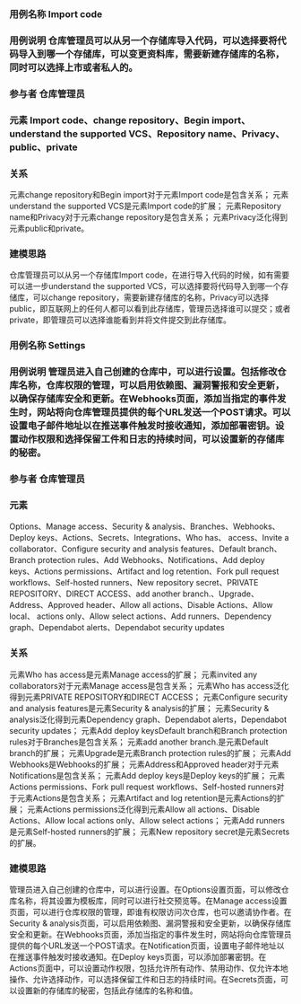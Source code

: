 ### 用例名称	Import code
### 用例说明	仓库管理员可以从另一个存储库导入代码，可以选择要将代码导入到哪一个存储库，可以变更资料库，需要新建存储库的名称，同时可以选择上市或者私人的。
### 参与者	仓库管理员
### 元素	Import code、change repository、Begin import、understand the supported VCS、Repository name、Privacy、public、private
### 关系	
元素change repository和Begin import对于元素Import code是包含关系；
元素understand the supported VCS是元素Import code的扩展；
元素Repository name和Privacy对于元素change repository是包含关系；
元素Privacy泛化得到元素public和private。
### 建模思路	
仓库管理员可以从另一个存储库Import code，在进行导入代码的时候，如有需要可以进一步understand the supported VCS，可以选择要将代码导入到哪一个存储库，可以change repository，需要新建存储库的名称，Privacy可以选择public，即互联网上的任何人都可以看到此存储库，管理员选择谁可以提交；或者private，即管理员可以选择谁能看到并将文件提交到此存储库。

### 用例名称	Settings
### 用例说明	管理员进入自己创建的仓库中，可以进行设置。包括修改仓库名称，仓库权限的管理，可以启用依赖图、漏洞警报和安全更新，以确保存储库安全和更新。在Webhooks页面，添加当指定的事件发生时，网站将向仓库管理员提供的每个URL发送一个POST请求。可以设置电子邮件地址以在推送事件触发时接收通知，添加部署密钥。设置动作权限和选择保留工件和日志的持续时间，可以设置新的存储库的秘密。
### 参与者	仓库管理员
### 元素
Options、Manage access、Security & analysis、Branches、Webhooks、Deploy keys、Actions、Secrets、Integrations、Who has、 access、Invite a collaborator、Configure security and analysis features、Default branch、Branch protection rules、Add Webhooks、Notifications、Add deploy keys、Actions permissions、Artifact and log retention、Fork pull request workflows、Self-hosted runners、New repository secret、PRIVATE REPOSITORY、DIRECT ACCESS、add another branch.、Upgrade、Address、Approved header、Allow all actions、Disable Actions、Allow local、 actions only、Allow select actions、Add runners、Dependency graph、Dependabot alerts、Dependabot security updates
### 关系
元素Who has access是元素Manage access的扩展；
元素invited any collaborators对于元素Manage access是包含关系；
元素Who has access泛化得到元素PRIVATE REPOSITORY和DIRECT ACCESS；
元素Configure security and analysis features是元素Security & analysis的扩展；
元素Security & analysis泛化得到元素Dependency graph、Dependabot alerts，Dependabot security updates；
元素Add deploy keysDefault branch和Branch protection rules对于Branches是包含关系；
元素add another branch.是元素Default branch的扩展；
元素Upgrade是元素Branch protection rules的扩展；
元素Add Webhooks是Webhooks的扩展；
元素Address和Approved header对于元素Notifications是包含关系；
元素Add deploy keys是Deploy keys的扩展；
元素Actions permissions、Fork pull request workflows、Self-hosted runners对于元素Actions是包含关系；
元素Artifact and log retention是元素Actions的扩展；
元素Actions permissions泛化得到元素Allow all actions、Disable Actions、Allow local actions only、Allow select actions；
元素Add runners是元素Self-hosted runners的扩展；
元素New repository secret是元素Secrets的扩展。
### 建模思路	
管理员进入自己创建的仓库中，可以进行设置。在Options设置页面，可以修改仓库名称，将其设置为模板库，同时可以进行社交预览等。在Manage access设置页面，可以进行仓库权限的管理，即谁有权限访问次仓库，也可以邀请协作者。在Security & analysis页面，可以启用依赖图、漏洞警报和安全更新，以确保存储库安全和更新。在Webhooks页面，添加当指定的事件发生时，网站将向仓库管理员提供的每个URL发送一个POST请求。在Notification页面，设置电子邮件地址以在推送事件触发时接收通知。在Deploy keys页面，可以添加部署密钥。在Actions页面中，可以设置动作权限，包括允许所有动作、禁用动作、仅允许本地操作、允许选择动作，可以选择保留工件和日志的持续时间。在Secrets页面，可以设置新的存储库的秘密，包括此存储库的名称和值。
